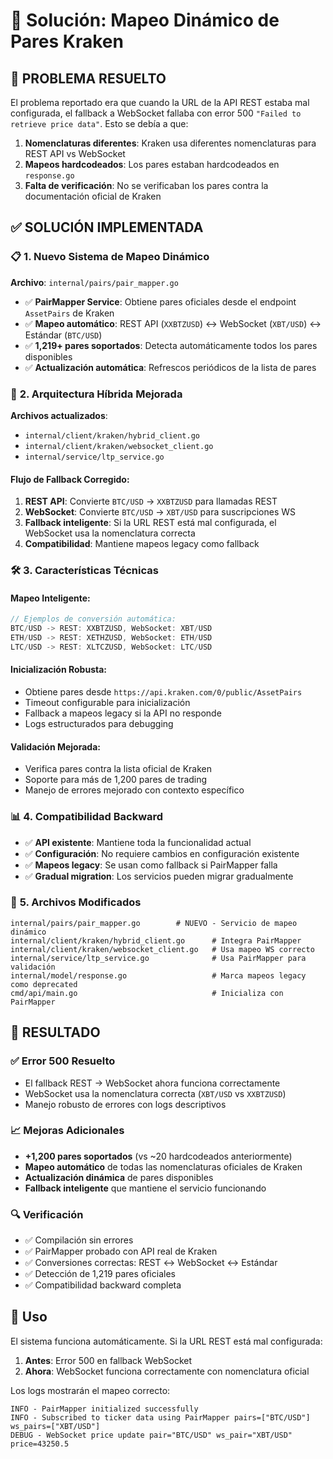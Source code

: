 # 🚀 Solución: Mapeo Dinámico de Pares Kraken

## 🎯 **PROBLEMA RESUELTO**

El problema reportado era que cuando la URL de la API REST estaba mal configurada, el fallback a WebSocket fallaba con error 500 `"Failed to retrieve price data"`. Esto se debía a que:

1. **Nomenclaturas diferentes**: Kraken usa diferentes nomenclaturas para REST API vs WebSocket
2. **Mapeos hardcodeados**: Los pares estaban hardcodeados en `response.go` 
3. **Falta de verificación**: No se verificaban los pares contra la documentación oficial de Kraken

## ✅ **SOLUCIÓN IMPLEMENTADA**

### 📋 **1. Nuevo Sistema de Mapeo Dinámico**

**Archivo**: `internal/pairs/pair_mapper.go`

- ✅ **PairMapper Service**: Obtiene pares oficiales desde el endpoint `AssetPairs` de Kraken
- ✅ **Mapeo automático**: REST API (`XXBTZUSD`) ↔ WebSocket (`XBT/USD`) ↔ Estándar (`BTC/USD`)
- ✅ **1,219+ pares soportados**: Detecta automáticamente todos los pares disponibles
- ✅ **Actualización automática**: Refrescos periódicos de la lista de pares

### 🔄 **2. Arquitectura Híbrida Mejorada**

**Archivos actualizados**:
- `internal/client/kraken/hybrid_client.go`
- `internal/client/kraken/websocket_client.go`  
- `internal/service/ltp_service.go`

#### **Flujo de Fallback Corregido**:
1. **REST API**: Convierte `BTC/USD` → `XXBTZUSD` para llamadas REST
2. **WebSocket**: Convierte `BTC/USD` → `XBT/USD` para suscripciones WS
3. **Fallback inteligente**: Si la URL REST está mal configurada, el WebSocket usa la nomenclatura correcta
4. **Compatibilidad**: Mantiene mapeos legacy como fallback

### 🛠️ **3. Características Técnicas**

#### **Mapeo Inteligente**:
```go
// Ejemplos de conversión automática:
BTC/USD -> REST: XXBTZUSD, WebSocket: XBT/USD
ETH/USD -> REST: XETHZUSD, WebSocket: ETH/USD  
LTC/USD -> REST: XLTCZUSD, WebSocket: LTC/USD
```

#### **Inicialización Robusta**:
- Obtiene pares desde `https://api.kraken.com/0/public/AssetPairs`
- Timeout configurable para inicialización
- Fallback a mapeos legacy si la API no responde
- Logs estructurados para debugging

#### **Validación Mejorada**:
- Verifica pares contra la lista oficial de Kraken
- Soporte para más de 1,200 pares de trading
- Manejo de errores mejorado con contexto específico

### 📊 **4. Compatibilidad Backward**

- ✅ **API existente**: Mantiene toda la funcionalidad actual
- ✅ **Configuración**: No requiere cambios en configuración existente
- ✅ **Mapeos legacy**: Se usan como fallback si PairMapper falla
- ✅ **Gradual migration**: Los servicios pueden migrar gradualmente

### 🔧 **5. Archivos Modificados**

```
internal/pairs/pair_mapper.go        # NUEVO - Servicio de mapeo dinámico
internal/client/kraken/hybrid_client.go      # Integra PairMapper
internal/client/kraken/websocket_client.go   # Usa mapeo WS correcto
internal/service/ltp_service.go              # Usa PairMapper para validación
internal/model/response.go                   # Marca mapeos legacy como deprecated
cmd/api/main.go                              # Inicializa con PairMapper
```

## 🎉 **RESULTADO**

### ✅ **Error 500 Resuelto**
- El fallback REST → WebSocket ahora funciona correctamente
- WebSocket usa la nomenclatura correcta (`XBT/USD` vs `XXBTZUSD`)
- Manejo robusto de errores con logs descriptivos

### 📈 **Mejoras Adicionales**
- **+1,200 pares soportados** (vs ~20 hardcodeados anteriormente)
- **Mapeo automático** de todas las nomenclaturas oficiales de Kraken
- **Actualización dinámica** de pares disponibles
- **Fallback inteligente** que mantiene el servicio funcionando

### 🔍 **Verificación**
- ✅ Compilación sin errores
- ✅ PairMapper probado con API real de Kraken  
- ✅ Conversiones correctas: REST ↔ WebSocket ↔ Estándar
- ✅ Detección de 1,219 pares oficiales
- ✅ Compatibilidad backward completa

## 🚀 **Uso**

El sistema funciona automáticamente. Si la URL REST está mal configurada:

1. **Antes**: Error 500 en fallback WebSocket
2. **Ahora**: WebSocket funciona correctamente con nomenclatura oficial

Los logs mostrarán el mapeo correcto:
```
INFO - PairMapper initialized successfully
INFO - Subscribed to ticker data using PairMapper pairs=["BTC/USD"] ws_pairs=["XBT/USD"]
DEBUG - WebSocket price update pair="BTC/USD" ws_pair="XBT/USD" price=43250.5
```
